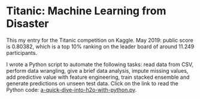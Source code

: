 # Titanic: Machine Learning from Disaster
This my entry for the Titanic competition on Kaggle. May 2019: public score is 0.80382, which is a top 10% ranking on the leader board of around 11.249 participants.

I wrote a Python script to automate the following tasks: read data from CSV, perform data wrangling, give a brief data analysis, impute missing values, add predictive value with feature engineering, train stacked ensemble and generate predictions on unseen test data. Click on the link to read the Python code: [a-quick-dive-into-h2o-with-python.py](/a-quick-dive-into-h2o-with-python.py).
